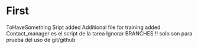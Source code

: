 # First
ToHaveSomething
Sript added
Additional file for training added
Contact_manager es el script de la tarea
Ignorar BRANCHES !! solo son para prueba del uso de git/github
